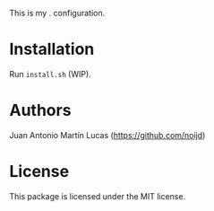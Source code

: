 This is my . configuration.

Installation
============
Run `install.sh` (WIP).

Authors
=======
Juan Antonio Martín Lucas (https://github.com/noijd)

License
=======
This package is licensed under the MIT license.

